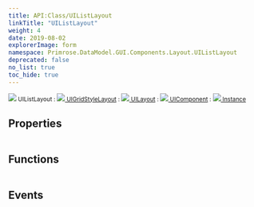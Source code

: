 ```yaml
---
title: API:Class/UIListLayout
linkTitle: "UIListLayout"
weight: 4
date: 2019-08-02
explorerImage: form
namespace: Primrose.DataModel.GUI.Components.Layout.UIListLayout
deprecated: false
no_list: true
toc_hide: true
---
```

<small class="inheritance">
<span class="" href="/docs/api-reference/Class/UIListLayout"><img src="/icons/silk/form.png"/>&nbsp;UIListLayout</span>&nbsp;:&nbsp;<a class="" href="/docs/api-reference/Class/UIGridStyleLayout"><img src="/icons/silk/form.png"/>&nbsp;UIGridStyleLayout</a>&nbsp;:&nbsp;<a class="" href="/docs/api-reference/Class/UILayout"><img src="/icons/silk/form.png"/>&nbsp;UILayout</a>&nbsp;:&nbsp;<a class="" href="/docs/api-reference/Class/UIComponent"><img src="/icons/silk/form.png"/>&nbsp;UIComponent</a>&nbsp;:&nbsp;<a class="" href="/docs/api-reference/Class/Instance"><img src="/icons/silk/default.png"/>&nbsp;Instance</a></small>
 
## Properties
 
<table class="studiohide">
<tbody>
</tbody>
</table>
 
## Functions
 
<table class="studiohide">
<tbody>
</tbody>
</table>
 
## Events
 
<table class="studiohide">
<tbody>
</tbody>
</table>
<b>
</b>
<div class="inheritors">
<ul class="root">
</ul>
</div>
